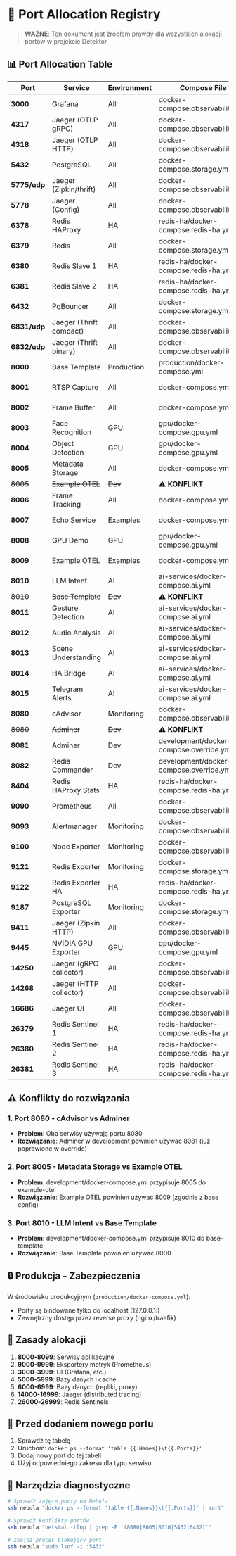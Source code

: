 # 🔌 Port Allocation Registry

> **WAŻNE**: Ten dokument jest źródłem prawdy dla wszystkich alokacji portów w projekcie Detektor

## 📊 Port Allocation Table

| Port | Service | Environment | Compose File | Status |
|------|---------|-------------|--------------|--------|
| **3000** | Grafana | All | docker-compose.observability.yml | ✅ Active |
| **4317** | Jaeger (OTLP gRPC) | All | docker-compose.observability.yml | ✅ Active |
| **4318** | Jaeger (OTLP HTTP) | All | docker-compose.observability.yml | ✅ Active |
| **5432** | PostgreSQL | All | docker-compose.storage.yml | ✅ Active |
| **5775/udp** | Jaeger (Zipkin/thrift) | All | docker-compose.observability.yml | ✅ Active |
| **5778** | Jaeger (Config) | All | docker-compose.observability.yml | ✅ Active |
| **6378** | Redis HAProxy | HA | redis-ha/docker-compose.redis-ha.yml | 🔄 Optional |
| **6379** | Redis | All | docker-compose.storage.yml | ✅ Active |
| **6380** | Redis Slave 1 | HA | redis-ha/docker-compose.redis-ha.yml | 🔄 Optional |
| **6381** | Redis Slave 2 | HA | redis-ha/docker-compose.redis-ha.yml | 🔄 Optional |
| **6432** | PgBouncer | All | docker-compose.storage.yml | ✅ Active |
| **6831/udp** | Jaeger (Thrift compact) | All | docker-compose.observability.yml | ✅ Active |
| **6832/udp** | Jaeger (Thrift binary) | All | docker-compose.observability.yml | ✅ Active |
| **8000** | Base Template | Production | production/docker-compose.yml | ✅ Active |
| **8001** | RTSP Capture | All | docker-compose.yml | ✅ Active |
| **8002** | Frame Buffer | All | docker-compose.yml | ✅ Active |
| **8003** | Face Recognition | GPU | gpu/docker-compose.gpu.yml | 🔄 Optional |
| **8004** | Object Detection | GPU | gpu/docker-compose.gpu.yml | 🔄 Optional |
| **8005** | Metadata Storage | All | docker-compose.yml | ✅ Active |
| ~~8005~~ | ~~Example OTEL~~ | ~~Dev~~ | ⚠️ **KONFLIKT** | ❌ |
| **8006** | Frame Tracking | All | docker-compose.yml | ✅ Active |
| **8007** | Echo Service | Examples | docker-compose.yml | 🔄 Optional |
| **8008** | GPU Demo | GPU | gpu/docker-compose.gpu.yml | 🔄 Optional |
| **8009** | Example OTEL | Examples | docker-compose.yml | 🔄 Optional |
| **8010** | LLM Intent | AI | ai-services/docker-compose.ai.yml | 🔄 Optional |
| ~~8010~~ | ~~Base Template~~ | ~~Dev~~ | ⚠️ **KONFLIKT** | ❌ |
| **8011** | Gesture Detection | AI | ai-services/docker-compose.ai.yml | 🔄 Optional |
| **8012** | Audio Analysis | AI | ai-services/docker-compose.ai.yml | 🔄 Optional |
| **8013** | Scene Understanding | AI | ai-services/docker-compose.ai.yml | 🔄 Optional |
| **8014** | HA Bridge | AI | ai-services/docker-compose.ai.yml | 🔄 Optional |
| **8015** | Telegram Alerts | AI | ai-services/docker-compose.ai.yml | 🔄 Optional |
| **8080** | cAdvisor | Monitoring | docker-compose.observability.yml | ✅ Active |
| ~~8080~~ | ~~Adminer~~ | ~~Dev~~ | ⚠️ **KONFLIKT** | ❌ |
| **8081** | Adminer | Dev | development/docker-compose.override.yml | 🔧 Dev |
| **8082** | Redis Commander | Dev | development/docker-compose.override.yml | 🔧 Dev |
| **8404** | Redis HAProxy Stats | HA | redis-ha/docker-compose.redis-ha.yml | 🔄 Optional |
| **9090** | Prometheus | All | docker-compose.observability.yml | ✅ Active |
| **9093** | Alertmanager | Monitoring | docker-compose.observability.yml | 🔄 Optional |
| **9100** | Node Exporter | Monitoring | docker-compose.observability.yml | 🔄 Optional |
| **9121** | Redis Exporter | Monitoring | docker-compose.storage.yml | 🔄 Optional |
| **9122** | Redis Exporter HA | HA | redis-ha/docker-compose.redis-ha.yml | 🔄 Optional |
| **9187** | PostgreSQL Exporter | Monitoring | docker-compose.storage.yml | 🔄 Optional |
| **9411** | Jaeger (Zipkin HTTP) | All | docker-compose.observability.yml | ✅ Active |
| **9445** | NVIDIA GPU Exporter | GPU | gpu/docker-compose.gpu.yml | 🔄 Optional |
| **14250** | Jaeger (gRPC collector) | All | docker-compose.observability.yml | ✅ Active |
| **14268** | Jaeger (HTTP collector) | All | docker-compose.observability.yml | ✅ Active |
| **16686** | Jaeger UI | All | docker-compose.observability.yml | ✅ Active |
| **26379** | Redis Sentinel 1 | HA | redis-ha/docker-compose.redis-ha.yml | 🔄 Optional |
| **26380** | Redis Sentinel 2 | HA | redis-ha/docker-compose.redis-ha.yml | 🔄 Optional |
| **26381** | Redis Sentinel 3 | HA | redis-ha/docker-compose.redis-ha.yml | 🔄 Optional |

## ⚠️ Konflikty do rozwiązania

### 1. **Port 8080** - cAdvisor vs Adminer
- **Problem**: Oba serwisy używają portu 8080
- **Rozwiązanie**: Adminer w development powinien używać 8081 (już poprawione w override)

### 2. **Port 8005** - Metadata Storage vs Example OTEL
- **Problem**: development/docker-compose.yml przypisuje 8005 do example-otel
- **Rozwiązanie**: Example OTEL powinien używać 8009 (zgodnie z base config)

### 3. **Port 8010** - LLM Intent vs Base Template
- **Problem**: development/docker-compose.yml przypisuje 8010 do base-template
- **Rozwiązanie**: Base Template powinien używać 8000

## 🔒 Produkcja - Zabezpieczenia

W środowisku produkcyjnym (`production/docker-compose.yml`):
- Porty są bindowane tylko do localhost (127.0.0.1:)
- Zewnętrzny dostęp przez reverse proxy (nginx/traefik)

## 📝 Zasady alokacji

1. **8000-8099**: Serwisy aplikacyjne
2. **9000-9999**: Eksportery metryk (Prometheus)
3. **3000-3999**: UI (Grafana, etc.)
4. **5000-5999**: Bazy danych i cache
5. **6000-6999**: Bazy danych (repliki, proxy)
6. **14000-16999**: Jaeger (distributed tracing)
7. **26000-26999**: Redis Sentinels

## 🚨 Przed dodaniem nowego portu

1. Sprawdź tę tabelę
2. Uruchom: `docker ps --format 'table {{.Names}}\t{{.Ports}}'`
3. Dodaj nowy port do tej tabeli
4. Użyj odpowiedniego zakresu dla typu serwisu

## 🔧 Narzędzia diagnostyczne

```bash
# Sprawdź zajęte porty na Nebula
ssh nebula "docker ps --format 'table {{.Names}}\t{{.Ports}}' | sort"

# Sprawdź konflikty portów
ssh nebula "netstat -tlnp | grep -E '(8080|8005|8010|5432|6432)'"

# Znajdź proces blokujący port
ssh nebula "sudo lsof -i :5432"
```
